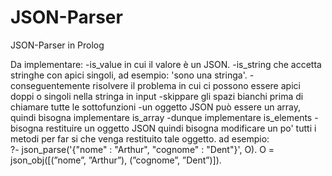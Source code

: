 # JSON-Parser
JSON-Parser in Prolog

Da implementare:
	-is_value in cui il valore è un JSON.
	-is_string che accetta stringhe con apici singoli, ad esempio:  'sono una stringa'.
	-conseguentemente risolvere il problema in cui ci possono essere apici doppi o singoli nella stringa in input
	-skippare gli spazi bianchi prima di chiamare tutte le sottofunzioni
	-un oggetto JSON può essere un array, quindi bisogna implementare is_array
	-dunque implementare is_elements
	-bisogna restituire un oggetto JSON quindi bisogna modificare un po' tutti i metodi per far si che venga
	 restituito tale oggetto. ad esempio: 	
											?- json_parse('{"nome" : "Arthur", "cognome" : "Dent"}', O).
											O = json_obj([(”nome”, ”Arthur”), (”cognome”, ”Dent”)]).
